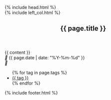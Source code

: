 <!DOCTYPE html>
<html lang="en">
<head>
	{% include head.html %}
</head>
<body>
	<div id="container">
		{% include left_col.html %}
		<div class="right-col">
			<div class="right-wrap">
				<article class="article article-type-post">
					<div class="article-inner">
						<header class="article-header">
							<h1 class="article-title" style="padding-top: 1px;">{{ page.title }}</h1>
						</header>
						<div class="article-entry">
							{{ content }}
						</div>
						<div class="article-info article-info-index">
							<a class="archive-article-date">
								<i class="iconfont">&#xe62d;</i>
								<span>{{ page.date | date: "%Y-%m-%d" }}</span>
							</a>
							<div class="article-tag tagcloud">
								<i class="iconfont">&#xe62c;</i>
								<ul class="article-tag-list">
									{% for tag in page.tags %}
									<li class="article-tag-list-item">
										<a href="#{{ tag | slugify }}" class="color3"> {{ tag }} </a>
									</li>
									{% endfor %}
								</ul>
							</div>
						</div>
					</div>
				</article>
			</div>
			{% include footer.html %}
		</div>
	</div>
</body>
</html>